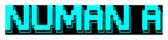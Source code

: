 ## 
<pre style="color: #00ffff; font-weight: bold; background-color: #000000;">
███╗   ██╗██╗   ██╗███╗   ███╗ █████╗ ███╗   ██╗     █████╗ ██╗     ██╗
████╗  ██║██║   ██║████╗ ████║██╔══██╗████╗  ██║    ██╔══██╗██║     ██║
██╔██╗ ██║██║   ██║██╔████╔██║███████║██╔██╗ ██║    ███████║██║     ██║
██║╚██╗██║██║   ██║██║╚██╔╝██║██╔══██║██║╚██╗██║    ██╔══██║██║     ██║
██║ ╚████║╚██████╔╝██║ ╚═╝ ██║██║  ██║██║ ╚████║    ██║  ██║███████╗██║
╚═╝  ╚═══╝ ╚═════╝ ╚═╝     ╚═╝╚═╝  ╚═╝╚═╝  ╚═══╝    ╚═╝  ╚═╝╚══════╝╚═╝
</pre>

                                                                                                               
                                                                                                               
                                                                                                               


<!--
**raonumanali/raonumanali** is a ✨ _special_ ✨ repository because its `README.md` (this file) appears on your GitHub profile.

Here are some ideas to get you started:

- 🔭 I’m currently working on ...
- 🌱 I’m currently learning ...
- 👯 I’m looking to collaborate on ...
- 🤔 I’m looking for help with ...
- 💬 Ask me about ...
- 📫 How to reach me: ...
- 😄 Pronouns: ...
- ⚡ Fun fact: ...
-->
